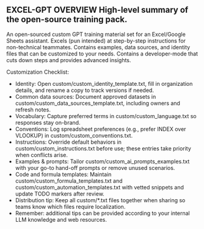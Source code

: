 EXCEL-GPT OVERVIEW
High-level summary of the open-source training pack.
--
An open-sourced custom GPT training material set for an Excel/Google Sheets assistant. Excels (pun intended) at step-by-step instructions for non-technical teammates. Contains examples, data sources, and identity files that can be customized to your needs. Contains a developer-mode that cuts down steps and provides advanced insights.

Customization Checklist:
- Identity: Open custom/custom_identity_template.txt, fill in organization details, and rename a copy to track versions if needed.
- Common data sources: Document approved datasets in custom/custom_data_sources_template.txt, including owners and refresh notes.
- Vocabulary: Capture preferred terms in custom/custom_language.txt so responses stay on-brand.
- Conventions: Log spreadsheet preferences (e.g., prefer INDEX over VLOOKUP) in custom/custom_conventions.txt.
- Instructions: Override default behaviors in custom/custom_instructions.txt before use; these entries take priority when conflicts arise.
- Examples & prompts: Tailor custom/custom_ai_prompts_examples.txt with your go-to hand-off prompts or remove unused scenarios.
- Code and formula templates: Maintain custom/custom_formula_templates.txt and custom/custom_automation_templates.txt with vetted snippets and update TODO markers after review.
- Distribution tip: Keep all custom/*.txt files together when sharing so teams know which files require localization.
- Remember: additional tips can be provided according to your internal LLM knowledge and web resources.
